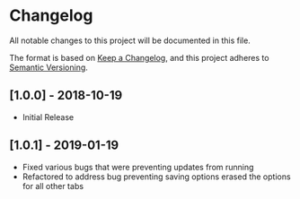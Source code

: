 # Changelog
All notable changes to this project will be documented in this file.

The format is based on [Keep a Changelog](https://keepachangelog.com/en/1.0.0/),
and this project adheres to [Semantic Versioning](https://semver.org/spec/v2.0.0.html).

## [1.0.0] - 2018-10-19
- Initial Release

## [1.0.1] - 2019-01-19
- Fixed various bugs that were preventing updates from running
- Refactored to address bug preventing saving options erased the options for all other tabs